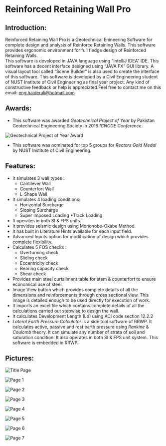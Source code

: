 # Reinforced Retaining Wall Pro
## Introduction:
Reinforced Retaining Wall Pro is a Geotechnical Enineering Software for complete design and analysis of Reinforce Retaining Walls. This software provides ergonomic environment for full fledge design of Reinforced Retaining Walls.  
This software is developed in JAVA language using “IntelliJ IDEA” IDE. This software has a decent interface designed using “JAVA FX” GUI library. A visual layout tool called “Scene Builder” is also used to create the interface of this software.
This software is developed by a Civil Engineering student of NUST Institute of Civil Engineering as final year project. Any kind of constructive feedback or help is appreciated.Feel free to contact me on this email: eng.haiderali@hotmail.com
 ## Awards:
* This software was awarded _Geotechnical Project of Year_ by Pakistan Geotechnical Engineering Society in 2016 _ICNCGE Conference_.

![Geotechnical Project of Year Award](https://preview.ibb.co/fvcHyb/Geotech_Certificate.jpg)

* This software was nominated for top 5 groups for _Rectors Gold Medal_ by NUST Institute of Civil Engineering.

## Features:
* It simulates 3 wall types :
  * Cantilever Wall
  * Counterfort Wall
  * L-Shape Wall
* It simulates 4 loading conditions:
  * Horizontal Surcharge
  * Sloping Surcharge
  * Super Imposed Loading
  *Track Loading
* It operates in both SI & FPS units.
* It provides seismic design using Mononobe-Okabe Method.
* It has built in Literature Hints available for each input field.
* Advanced Inputs option for modification of design which provides  complete flexibility.
* Calculates 5 FOS checks :
  * Overturning check
  * Sliding check
  * Eccentricity check
  * Bearing capacity check
  * Shear check
* Provides main steel curtailment table for stem & counterfort to ensure economical use of steel.
* Image View button which provides complete details of all the dimensions  and  reinforcements through cross sectional view. This image is detailed enough to be used directly for execution of work.
* It imports an excel file which contains complete details of all the calculations carried out stepwise to design the wall.
* It calculates Development Length (Ld) using ACI code section 12.2.2
* _Lateral Earth Pressure Calculator_ is a side tool software of RRWP. It calculates active, passive and rest earth pressure using *Rankine* & *Coulomb* theory. It can simulate any number of strata of soil and saturation condition. It also operates in both SI & FPS unit system. This software is embedded in RRWP.
## Pictures:

![Title Page](https://image.ibb.co/mbUuBw/wall.png)

![Page 1](https://preview.ibb.co/c6NQJb/Page1.png)

![Page 2](https://preview.ibb.co/e4eSWw/Page2.png)

![Page 3](https://preview.ibb.co/iCBVjG/Page3.png)

![Page 4](https://preview.ibb.co/fEsQJb/Page4.png)

![Page 5](https://preview.ibb.co/kGQCyb/Page5.png)

![Page 6](https://preview.ibb.co/mBCEBw/Page6.png)

![Page 7](https://preview.ibb.co/k6OMrw/Page7.png)

